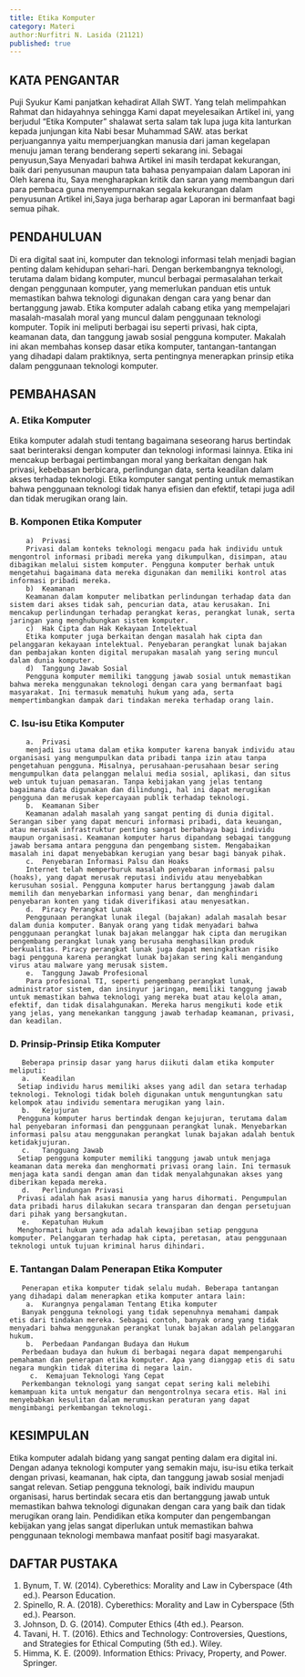 ```yaml
---
title: Etika Komputer
category: Materi
author:Nurfitri N. Lasida (21121)
published: true
---
```



## KATA PENGANTAR
Puji Syukur Kami panjatkan kehadirat Allah SWT. Yang telah melimpahkan Rahmat dan hidayahnya sehingga Kami dapat meyelesaikan Artikel ini, yang berjudul “Etika Komputer” shalawat serta salam tak lupa juga kita lanturkan kepada junjungan kita Nabi besar Muhammad SAW. atas berkat perjuangannya yaitu memperjuangkan manusia dari jaman kegelapan menuju jaman terang benderang seperti sekarang ini.
Sebagai penyusun,Saya Menyadari bahwa Artikel ini masih terdapat kekurangan, baik dari penyusunan maupun tata bahasa penyampaian dalam Laporan ini Oleh karena itu, Saya mengharapkan kritik dan saran yang membangun dari para pembaca guna menyempurnakan segala kekurangan dalam penyusunan Artikel ini,Saya juga berharap agar Laporan ini bermanfaat bagi semua pihak.

## PENDAHULUAN

Di era digital saat ini, komputer dan teknologi informasi telah menjadi bagian penting dalam kehidupan sehari-hari. Dengan berkembangnya teknologi, terutama dalam bidang komputer, muncul berbagai permasalahan terkait dengan penggunaan komputer, yang memerlukan panduan etis untuk memastikan bahwa teknologi digunakan dengan cara yang benar dan bertanggung jawab. Etika komputer adalah cabang etika yang mempelajari masalah-masalah moral yang muncul dalam penggunaan teknologi komputer. Topik ini meliputi berbagai isu seperti privasi, hak cipta, keamanan data, dan tanggung jawab sosial pengguna komputer.
Makalah ini akan membahas konsep dasar etika komputer, tantangan-tantangan yang dihadapi dalam praktiknya, serta pentingnya menerapkan prinsip etika dalam penggunaan teknologi komputer.

## PEMBAHASAN

### A. Etika Komputer
Etika komputer adalah studi tentang bagaimana seseorang harus bertindak saat berinteraksi dengan komputer dan teknologi informasi lainnya. Etika ini mencakup berbagai pertimbangan moral yang berkaitan dengan hak privasi, kebebasan berbicara, perlindungan data, serta keadilan dalam akses terhadap teknologi. Etika komputer sangat penting untuk memastikan bahwa penggunaan teknologi tidak hanya efisien dan efektif, tetapi juga adil dan tidak merugikan orang lain.

### B.  Komponen Etika Komputer
        a)	Privasi
        Privasi dalam konteks teknologi mengacu pada hak individu untuk mengontrol informasi pribadi mereka yang dikumpulkan, disimpan, atau dibagikan melalui sistem komputer. Pengguna komputer berhak untuk mengetahui bagaimana data mereka digunakan dan memiliki kontrol atas informasi pribadi mereka.
        b)	Keamanan
        Keamanan dalam komputer melibatkan perlindungan terhadap data dan sistem dari akses tidak sah, pencurian data, atau kerusakan. Ini mencakup perlindungan terhadap perangkat keras, perangkat lunak, serta jaringan yang menghubungkan sistem komputer.
        c)	Hak Cipta dan Hak Kekayaan Intelektual
        Etika komputer juga berkaitan dengan masalah hak cipta dan pelanggaran kekayaan intelektual. Penyebaran perangkat lunak bajakan dan pembajakan konten digital merupakan masalah yang sering muncul dalam dunia komputer.
        d)	Tanggung Jawab Sosial
        Pengguna komputer memiliki tanggung jawab sosial untuk memastikan bahwa mereka menggunakan teknologi dengan cara yang bermanfaat bagi masyarakat. Ini termasuk mematuhi hukum yang ada, serta mempertimbangkan dampak dari tindakan mereka terhadap orang lain.

### C.  Isu-isu Etika Komputer
        a.	Privasi 
        menjadi isu utama dalam etika komputer karena banyak individu atau organisasi yang mengumpulkan data pribadi tanpa izin atau tanpa pengetahuan pengguna. Misalnya, perusahaan-perusahaan besar sering mengumpulkan data pelanggan melalui media sosial, aplikasi, dan situs web untuk tujuan pemasaran. Tanpa kebijakan yang jelas tentang bagaimana data digunakan dan dilindungi, hal ini dapat merugikan pengguna dan merusak kepercayaan publik terhadap teknologi.
        b.	Keamanan Siber
        Keamanan adalah masalah yang sangat penting di dunia digital. Serangan siber yang dapat mencuri informasi pribadi, data keuangan, atau merusak infrastruktur penting sangat berbahaya bagi individu maupun organisasi. Keamanan komputer harus dipandang sebagai tanggung jawab bersama antara pengguna dan pengembang sistem. Mengabaikan masalah ini dapat menyebabkan kerugian yang besar bagi banyak pihak.
        c.	Penyebaran Informasi Palsu dan Hoaks
        Internet telah memperburuk masalah penyebaran informasi palsu (hoaks), yang dapat merusak reputasi individu atau menyebabkan kerusuhan sosial. Pengguna komputer harus bertanggung jawab dalam memilih dan menyebarkan informasi yang benar, dan menghindari penyebaran konten yang tidak diverifikasi atau menyesatkan.
        d.	Piracy Perangkat Lunak
        Penggunaan perangkat lunak ilegal (bajakan) adalah masalah besar dalam dunia komputer. Banyak orang yang tidak menyadari bahwa penggunaan perangkat lunak bajakan melanggar hak cipta dan merugikan pengembang perangkat lunak yang berusaha menghasilkan produk berkualitas. Piracy perangkat lunak juga dapat meningkatkan risiko bagi pengguna karena perangkat lunak bajakan sering kali mengandung virus atau malware yang merusak sistem.
        e.	Tanggung Jawab Profesional
        Para profesional TI, seperti pengembang perangkat lunak, administrator sistem, dan insinyur jaringan, memiliki tanggung jawab untuk memastikan bahwa teknologi yang mereka buat atau kelola aman, efektif, dan tidak disalahgunakan. Mereka harus mengikuti kode etik yang jelas, yang menekankan tanggung jawab terhadap keamanan, privasi, dan keadilan.

### D. Prinsip-Prinsip Etika Komputer
       Beberapa prinsip dasar yang harus diikuti dalam etika komputer meliputi:
       a.	Keadilan
      Setiap individu harus memiliki akses yang adil dan setara terhadap teknologi. Teknologi tidak boleh digunakan untuk menguntungkan satu kelompok atau individu sementara merugikan yang lain.
       b.	Kejujuran
      Pengguna komputer harus bertindak dengan kejujuran, terutama dalam hal penyebaran informasi dan penggunaan perangkat lunak. Menyebarkan informasi palsu atau menggunakan perangkat lunak bajakan adalah bentuk ketidakjujuran.
       c.	Tangguang Jawab
      Setiap pengguna komputer memiliki tanggung jawab untuk menjaga keamanan data mereka dan menghormati privasi orang lain. Ini termasuk menjaga kata sandi dengan aman dan tidak menyalahgunakan akses yang diberikan kepada mereka.
       d.	Perlindungan Privasi
      Privasi adalah hak asasi manusia yang harus dihormati. Pengumpulan data pribadi harus dilakukan secara transparan dan dengan persetujuan dari pihak yang bersangkutan.
       e.	Kepatuhan Hukum
      Menghormati hukum yang ada adalah kewajiban setiap pengguna komputer. Pelanggaran terhadap hak cipta, peretasan, atau penggunaan teknologi untuk tujuan kriminal harus dihindari.

### E. Tantangan Dalam Penerapan Etika Komputer
       Penerapan etika komputer tidak selalu mudah. Beberapa tantangan yang dihadapi dalam menerapkan etika komputer antara lain:
        a.	Kurangnya pengalaman Tentang Etika komputer
       Banyak pengguna teknologi yang tidak sepenuhnya memahami dampak etis dari tindakan mereka. Sebagai contoh, banyak orang yang tidak menyadari bahwa menggunakan perangkat lunak bajakan adalah pelanggaran hukum.
        b.	Perbedaan Pandangan Budaya dan Hukum
       Perbedaan budaya dan hukum di berbagai negara dapat mempengaruhi pemahaman dan penerapan etika komputer. Apa yang dianggap etis di satu negara mungkin tidak diterima di negara lain.
         c.	 Kemajuan Teknologi Yang Cepat
       Perkembangan teknologi yang sangat cepat sering kali melebihi kemampuan kita untuk mengatur dan mengontrolnya secara etis. Hal ini menyebabkan kesulitan dalam merumuskan peraturan yang dapat mengimbangi perkembangan teknologi.

## KESIMPULAN
Etika komputer adalah bidang yang sangat penting dalam era digital ini. Dengan adanya teknologi komputer yang semakin maju, isu-isu etika terkait dengan privasi, keamanan, hak cipta, dan tanggung jawab sosial menjadi sangat relevan. Setiap pengguna teknologi, baik individu maupun organisasi, harus bertindak secara etis dan bertanggung jawab untuk memastikan bahwa teknologi digunakan dengan cara yang baik dan tidak merugikan orang lain. Pendidikan etika komputer dan pengembangan kebijakan yang jelas sangat diperlukan untuk memastikan bahwa penggunaan teknologi membawa manfaat positif bagi masyarakat.

## DAFTAR PUSTAKA

1.	Bynum, T. W. (2014). Cyberethics: Morality and Law in Cyberspace (4th ed.). Pearson Education.
2.	Spinello, R. A. (2018). Cyberethics: Morality and Law in Cyberspace (5th ed.). Pearson.
3.	  Johnson, D. G. (2014). Computer Ethics (4th ed.). Pearson.
4.	Tavani, H. T. (2016). Ethics and Technology: Controversies, Questions, and Strategies for Ethical Computing (5th ed.). Wiley.
5.	Himma, K. E. (2009). Information Ethics: Privacy, Property, and Power. Springer.



 




